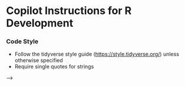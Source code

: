 # Copilot Instructions for R Development

<!-- ## Project Overview -->

<!-- ## R Package Standards -->

<!-- ### Documentation Standards
- Use roxygen2 documentation format with `#'` comments
- Always include `@title` and `@description` for exported functions
- Use `@param` to document all function parameters
- Use `@return` to describe return values
- Include `@examples` for demonstration
- Use `@export` for functions that should be available to users
- Use `@importFrom package function` for external dependencies
- Reference other functions with `\code{\link{function_name}}`
- Use `@inheritParams` to inherit parameter documentation -->

<!-- ### Function Naming Conventions
- Use PascalCase for exported functions (e.g., `AddFormulaBars`, `Average`, `RegressionTable`)
- Use camelCase for internal/helper functions
- Function names should be descriptive and action-oriented
- Prefer full words over abbreviations -->

### Code Style
- Follow the tidyverse style guide (https://style.tidyverse.org/) unless otherwise specified
- Require single quotes for strings
<!-- - Use 4-space indentation
- Place opening braces on the same line
- Use meaningful variable names with dots for separation (e.g., `source.language`, `target.language`)
- Functions should be well-structured with clear logic flow
- Use early returns for error conditions or simple cases -->

<!-- ### Error Handling
- Use `flipU::StopForUserError()` for user-facing error messages
- Validate inputs at the beginning of functions
- Provide informative error messages -->

<!-- ### Testing Standards
- Use testthat framework for unit tests
- Test files should be in `tests/testthat/` directory
- Test file names should start with `test-` followed by the source file name
- Use `context()` to group related tests
- Use descriptive test names with `test_that()`
- Test both normal and edge cases
- Include tests for error conditions -->

<!-- ### Package Structure
```
package_name/
├── DESCRIPTION          # Package metadata
├── NAMESPACE           # Export/import declarations
├── R/                  # Source code
├── man/                # Generated documentation
├── tests/              # Test files
│   └── testthat/
├── inst/               # Installed files
└── data/               # Package data
``` -->

<!-- ### Dependencies
- Prefer using specific imports with `@importFrom` rather than full package imports
- Common dependencies include:
  - `flipU`: Utility functions
  - `flipFormat`: Formatting functions
  - `formattable`: For creating formatted tables
  - `htmlwidgets`: For HTML widgets -->

<!-- ### Code Organization
- Group related functions in single files
- Use descriptive file names that match the main function
- Keep files focused on a single responsibility
- Order functions logically (exported functions first, then helpers) -->

<!-- ## Best Practices
1. Always validate inputs before processing
2. Use existing flipU utility functions when available
3. Maintain consistency with existing codebase patterns
4. Write comprehensive tests for all exported functions
5. Document all parameters and return values clearly
6. Handle edge cases gracefully
7. Prefer explicit imports over library() calls
8. Use meaningful variable names that indicate data types and purpose
9. Include examples that demonstrate typical usage patterns
10. Follow R package development best practices for CRAN compatibility -->

<!-- ## Example Function Template
```r
#' @title Brief Function Description
#' @description Detailed description of what the function does,
#'   including any important details about behavior or assumptions.
#' @param param1 Description of first parameter.
#' @param param2 Description of second parameter.
#' @return Description of what the function returns.
#' @importFrom package function
#' @export
#' @examples
#' # Example usage
#' result <- FunctionName(param1 = value1, param2 = value2)
FunctionName <- function(param1, param2) {
    # Input validation
    if (missing(param1))
        flipU::StopForUserError("param1 is required")
    
    # Function logic
    result <- process_data(param1, param2)
    
    return(result)
}
``` -->

<!-- When working with R code in this workspace, follow these standards to maintain consistency with the existing codebase and ensure high-quality, maintainable code. -->



<!-- # Copilot Instructions for flipData

## Overview
<!-- Describe the package purpose, main functionality, and architectural patterns -->

<!-- ## Coding Standards -->
<!-- Define coding conventions, naming patterns, and style guidelines -->

<!-- ## Function Documentation -->
<!-- Specify documentation requirements and patterns -->

<!-- ## Error Handling -->
<!-- Define error handling conventions and patterns -->

<!-- ## Testing Guidelines -->
<!-- Specify testing approaches and patterns -->

<!-- ## Package-Specific Patterns -->
<!-- Document any unique patterns or conventions specific to this package -->

<!-- ## Examples -->
<!-- Provide code examples and templates --> -->